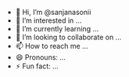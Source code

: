 - 👋 Hi, I’m @sanjanasonii
- 👀 I’m interested in ...
- 🌱 I’m currently learning ...
- 💞️ I’m looking to collaborate on ...
- 📫 How to reach me ...
- 😄 Pronouns: ...
- ⚡ Fun fact: ...

<!---
sanjanasonii/sanjanasonii is a ✨ special ✨ repository because its `README.md` (this file) appears on your GitHub profile.
You can click the Preview link to take a look at your changes.
--->
